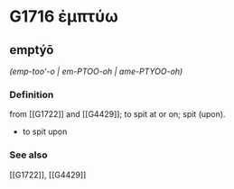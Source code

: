 # G1716 ἐμπτύω

## emptýō

_(emp-too'-o | em-PTOO-oh | ame-PTYOO-oh)_

### Definition

from [[G1722]] and [[G4429]]; to spit at or on; spit (upon).

- to spit upon

### See also

[[G1722]], [[G4429]]

